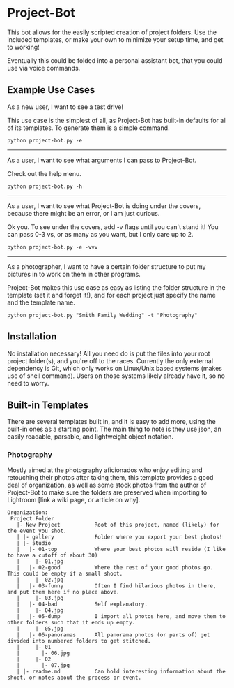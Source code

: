 # Project-Bot
This bot allows for the easily scripted creation of project folders. Use the included templates, or make your own to minimize your setup time, and get to working!

Eventually this could be folded into a personal assistant bot, that you could use via voice commands.

## Example Use Cases
As a new user, I want to see a test drive!

This use case is the simplest of all, as Project-Bot has built-in defaults for all of its templates. To generate them is a simple command.
```
python project-bot.py -e
```
---
As a user, I want to see what arguments I can pass to Project-Bot.

Check out the help menu.
```
python project-bot.py -h
```
---
As a user, I want to see what Project-Bot is doing under the covers, because there might be an error, or I am just curious.

Ok you. To see under the covers, add -v flags until you can't stand it! You can pass 0-3 vs, or as many as you want, but I only care up to 2.
```
python project-bot.py -e -vvv
```
---
As a photographer, I want to have a certain folder structure to put my pictures in to work on them in other programs.

Project-Bot makes this use case as easy as listing the folder structure in the template (set it and forget it!), and for each project just specify the name and the template name.
```
python project-bot.py "Smith Family Wedding" -t "Photography"
```

## Installation
No installation necessary! All you need do is put the files into your root project folder(s), and you're off to the races.
Currently the only external dependency is Git, which only works on Linux/Unix based systems (makes use of shell command). Users on those systems likely already have it, so no need to worry.

## Built-in Templates
There are several templates built in, and it is easy to add more, using the built-in ones as a starting point. The main thing to note is they use json, an easily readable, parsable, and lightweight object notation.

### Photography
Mostly aimed at the photography aficionados who enjoy editing and retouching their photos after taking them, this template provides a good deal of organization, as well as some stock photos from the author of Project-Bot to make sure the folders are preserved when importing to Lightroom [link a wiki page, or article on why].
```
Organization:
 Project Folder
   |- New Project 			Root of this project, named (likely) for the event you shot.
   | |- gallery				Folder where you export your best photos!
   | |- studio
   |   |- 01-top			Where your best photos will reside (I like to have a cutoff of about 30)
   |     |- 01.jpg
   |   |- 02-good			Where the rest of your good photos go. This could be empty if a small shoot.
   |     |- 02.jpg
   |   |- 03-funny			Often I find hilarious photos in there, and put them here if no place above.
   |     |- 03.jpg
   |   |- 04-bad			Self explanatory.
   |     |- 04.jpg
   |   |- 05-dump			I import all photos here, and move them to other folders such that it ends up empty.
   |     |- 05.jpg
   |   |- 06-panoramas		All panorama photos (or parts of) get divided into numbered folders to get stitched.
   |     |- 01
   |       |- 06.jpg
   |     |- 02
   |       |- 07.jpg
   | |- readme.md 			Can hold interesting information about the shoot, or notes about the process or event.
```


